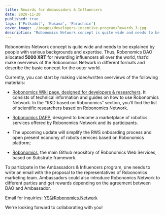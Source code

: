 ```yaml
---
title: Rewards for Ambassadors & Influencers
date: 2020-11-20
published: true
tags: ['Polkadot', 'Kusama', 'Parachain']
cover_image: ./images/developers-incentive-program/Rewards_3.jpg
description: "Robonomics Network concept is quite wide and needs to be explained by people with various backgrounds and expertise. Thus, Robonomics DAO allocated 5000 XRT for rewarding influencers all over the world, that’d make overviews of the Robonomics Network in different formats and describe the basic concept for the outer world."
---
```


Robonomics Network concept is quite wide and needs to be explained by people with various backgrounds and expertise. Thus, Robonomics DAO allocated **5000 XRT** for rewarding influencers all over the world, that’d make overviews of the Robonomics Network in different formats and describe the basic concept for the outer world.

Currently, you can start by making video/written overviews of the following materials:

* [Robonomics Wiki page, designed for developers & researchers](https://wiki.robonomics.network/docs/r-and-d-based-on-robonomics-network/). It consists of technical information and guides on how to use Robonomics Network. 
In the “R&D based on Robonomics” section, you’ll find the list of scientific researchers based on Robonomics Network.

* [Robonomics DAPP](https://dapp.robonomics.network/#/), designed to become a marketplace of robotics services offered by Robonomics Network and its participants.

* The upcoming update will simplify the RWS onboarding process and open present economy of robots services based on Robonomics platform;

* [Robonomics](https://github.com/airalab/robonomics), the main Github repository of Robonomics Web Services, based on Substrate framework.


To participate in the Ambassadors & Influencers program, one needs to write an email with the proposal to the representatives of Robonomics marketing team.
Ambassadors could also introduce Robonomics Network to different parties and get rewards depending on the agreement between DAO and Ambassador.

Email for inquiries:
YS@Robonomics.Network

We're looking forward to collaborating with you!
